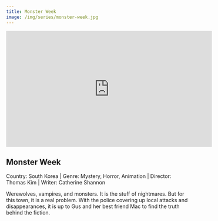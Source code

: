 ```yaml
---
title: Monster Week
image: /img/series/monster-week.jpg
---
```

<iframe width="560" height="315" src="https://www.youtube-nocookie.com/embed/z7Zui1CoSFs&t=1s" frameborder="0" allow="accelerometer; autoplay; encrypted-media; gyroscope; picture-in-picture" allowfullscreen></iframe>

## Monster Week
Country: South Korea | Genre: Mystery, Horror, Animation | Director: Thomas Kim | Writer: Catherine Shannon

Werewolves, vampires, and monsters. It is the stuff of nightmares. But for this town, it is a real problem. With the police covering up local attacks and disappearances, it is up to Gus and her best friend Mac to find the truth behind the fiction.